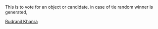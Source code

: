 This is to vote for an object or candidate. in case of tie random winner is generated,

<div class="badge-base LI-profile-badge" data-locale="en_US" data-size="medium" data-theme="dark" data-type="VERTICAL" data-vanity="rudranil5" data-version="v1"><a class="badge-base__link LI-simple-link" href="https://in.linkedin.com/in/rudranil5?trk=profile-badge">Rudranil Khanra</a></div>
              
